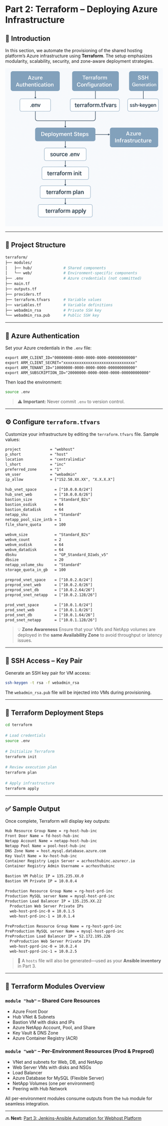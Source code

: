 # Part 2: Terraform – Deploying Azure Infrastructure

## 📘 Introduction

In this section, we automate the provisioning of the shared hosting platform’s Azure infrastructure using **Terraform**. The setup emphasizes modularity, scalability, security, and zone-aware deployment strategies.

![Terraform Flow](./images/terraform-flow.png)

---

## 📁 Project Structure

```bash
terraform/
├── modules/
│   ├── hub/              # Shared components
│   └── web/              # Environment-specific components
├── .env                  # Azure credentials (not committed)
├── main.tf
├── outputs.tf
├── providers.tf
├── terraform.tfvars      # Variable values
├── variables.tf          # Variable definitions
├── webadmin_rsa          # Private SSH key
└── webadmin_rsa.pub      # Public SSH key
```

---

## 🔐 Azure Authentication

Set your Azure credentials in the `.env` file:

```env
export ARM_CLIENT_ID="00000000-0000-0000-0000-000000000000"
export ARM_CLIENT_SECRET="xxxxxxxxxxxxxxxxxxxxxxxxxxxxxxxx"
export ARM_TENANT_ID="10000000-0000-0000-0000-000000000000"
export ARM_SUBSCRIPTION_ID="20000000-0000-0000-0000-000000000000"
```

Then load the environment:

```bash
source .env
```

> ⚠️ **Important:** Never commit `.env` to version control.

---

## ⚙️ Configure `terraform.tfvars`

Customize your infrastructure by editing the `terraform.tfvars` file. Sample values:

```hcl
project             = "webhost"
p_short             = "host"
location            = "centralindia"
l_short             = "inc"
preferred_zone      = "1"
vm_user             = "webadmin"
ip_allow            = ["152.58.XX.XX", "X.X.X.X"]

hub_vnet_space        = ["10.0.0.0/24"]
hub_snet_web          = ["10.0.0.0/26"]
bastion_size          = "Standard_B2s"
bastion_osdisk        = 64
bastion_datadisk      = 64
netapp_sku            = "Standard"
netapp_pool_size_intb = 1
file_share_quota      = 100

webvm_size            = "Standard_B2s"
webvm_count           = 2
webvm_osdisk          = 64
webvm_datadisk        = 64
dbsku                 = "GP_Standard_D2ads_v5"
dbsize                = 20
netapp_volume_sku     = "Standard"
storage_quota_in_gb   = 100

preprod_vnet_space    = ["10.0.2.0/24"]
preprod_snet_web      = ["10.0.2.0/26"]
preprod_snet_db       = ["10.0.2.64/26"]
preprod_snet_netapp   = ["10.0.2.128/26"]

prod_vnet_space       = ["10.0.1.0/24"]
prod_snet_web         = ["10.0.1.0/26"]
prod_snet_db          = ["10.0.1.64/26"]
prod_snet_netapp      = ["10.0.1.128/26"]
```

> 💡 **Zone Awareness**
> Ensure that your VMs and NetApp volumes are deployed in the **same Availability Zone** to avoid throughput or latency issues.

---

## 🔑 SSH Access – Key Pair

Generate an SSH key pair for VM access:

```bash
ssh-keygen -t rsa -f webadmin_rsa
```

The `webadmin_rsa.pub` file will be injected into VMs during provisioning.

---

## 🚀 Terraform Deployment Steps

```bash
cd terraform

# Load credentials
source .env

# Initialize Terraform
terraform init

# Review execution plan
terraform plan

# Apply infrastructure
terraform apply
```

---

## ✅ Sample Output

Once complete, Terraform will display key outputs:

```
Hub Resource Group Name = rg-host-hub-inc
Front Door Name = fd-host-hub-inc
Netapp Account Name = netapp-host-hub-inc
Netapp Pool Name = pool-host-hub-inc
DNS Zone Name = host.mysql.database.azure.com
Key Vault Name = kv-host-hub-inc
Container Registry Login Server = acrhosthubinc.azurecr.io
Container Registry Admin Username = acrhosthubinc

Bastion VM Public IP = 135.235.XX.0
Bastion VM Private IP = 10.0.0.4

Production Resource Group Name = rg-host-prd-inc
Production MySQL server Name = mysql-host-prd-inc
Production Load Balancer IP = 135.235.XX.22
  Production Web Server Private IPs
  web-host-prd-inc-0 = 10.0.1.5
  web-host-prd-inc-1 = 10.0.1.4

PreProduction Resource Group Name = rg-host-pprd-inc
PreProduction MySQL server Name = mysql-host-pprd-inc
PreProduction Load Balancer IP = 52.172.195.226
  PreProduction Web Server Private IPs
  web-host-pprd-inc-0 = 10.0.2.4
  web-host-pprd-inc-1 = 10.0.2.5
```

> 📁 A `hosts` file will also be generated—used as your **Ansible inventory** in Part 3.

---

## 🔧 Terraform Modules Overview

### `module "hub"` – Shared Core Resources

- Azure Front Door
- Hub VNet & Subnets
- Bastion VM with disks and IPs
- Azure NetApp Account, Pool, and Share
- Key Vault & DNS Zone
- Azure Container Registry (ACR)

### `module "web"` – Per-Environment Resources (Prod & Preprod)

- VNet and subnets for Web, DB, and NetApp
- Web Server VMs with disks and NSGs
- Load Balancer
- Azure Database for MySQL (Flexible Server)
- NetApp Volumes (one per environment)
- Peering with Hub Network

All per-environment modules consume outputs from the `hub` module for seamless integration.

---

🔜 **Next:** [Part 3: Jenkins-Ansible Automation for Webhost Platform](../jenkins-ansible/README.md)
